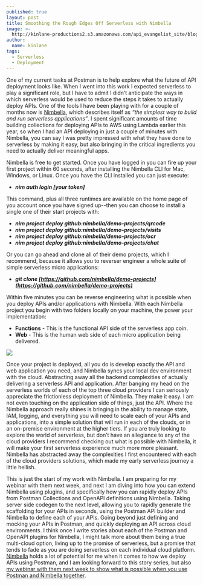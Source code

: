 ```yaml
---
published: true
layout: post
title: Smoothing the Rough Edges Off Serverless with Nimbella
image: >-
  http://kinlane-productions2.s3.amazonaws.com/api_evangelist_site/blog/screen_shot_2020_09_09_at_1.35.35_pm.png
author:
  name: kinlane
tags:
  - Serverless
  - Deployment
---
```

One of my current tasks at Postman is to help explore what the future of API deployment looks like. When I went into this work I expected serverless to play a significant role, but I have to admit I didn’t anticipate the ways in which serverless would be used to reduce the steps it takes to actually deploy APIs. One of the tools I have been playing with for a couple of months now is [Nimbella](https://nimbella.com/), which describes itself as _“the simplest way to build and run serverless applications”_. I spent significant amounts of time building collections for deploying APIs to AWS using Lambda earlier this year, so when I had an API deploying in just a couple of minutes with Nimbella, you can say I was pretty impressed with what they have done to serverless by making it easy, but also bringing in the critical ingredients you need to actually deliver meaningful apps.

Nimbella is free to get started. Once you have logged in you can fire up your first project within 60 seconds, after installing the Nimbella CLI for Mac, Windows, or Linux. Once you have the CLI installed you can just execute:

*   _**nim auth login \[your token\]**_ 

This command, plus all three runtimes are available on the home page of you account once you have signed up--then you can choose to install a single one of their start projects with:

*   _**nim project deploy github:nimbella/demo-projects/qrcode**_
*   _**nim project deploy github:nimbella/demo-projects/visits**_
*   _**nim project deploy github:nimbella/demo-projects/ocr**_
*   _**nim project deploy github:nimbella/demo-projects/chat**_

Or you can go ahead and clone all of their demo projects, which I recommend, because it allows you to reverser engineer a whole suite of simple serverless micro applications:

*   _**git clone [https://github.com/nimbella/demo-projects](https://github.com/nimbella/demo-projects)**_

Within five minutes you can be reverse engineering what is possible when you deploy APIs and/or applications with Nimbella. With each Nimbella project you begin with two folders locally on your machine, the power your implementation:

*   **Functions** - This is the functional API side of the serverless app coin.
*   **Web** - This is the human web side of each micro application being delivered.

![](http://kinlane-productions2.s3.amazonaws.com/api_evangelist_site/blog/screen_shot_2020_09_09_at_1.36.12_pm.png)

Once your project is deployed, all you do is develop exactly the API and web application you need, and Nimbella syncs your local dev environment with the cloud. Abstracting away all the backend complexities of actually delivering a serverless API and application. After banging my head on the serverless worlds of each of the top three cloud providers I can seriously appreciate the frictionless deployment of Nimbella. They make it easy. I am not even touching on the application side of things, just the API. Where the Nimbella approach really shines is bringing in the ability to manage state, IAM, logging, and everything you will need to scale each of your APIs and applications, into a simple solution that will run in each of the clouds, or in an on-premise environment at the higher tiers. If you are truly looking to explore the world of serverless, but don’t have an allegiance to any of the cloud providers I recommend checking out what is possible with Nimbella, it will make your first serverless experience much more more pleasant. Nimbella has abstracted away the complexities I first encountered with each of the cloud providers solutions, which made my early serverless journey a little hellish.

This is just the start of my work with Nimbella. I am preparing for my webinar with them next week, and next I am diving into how you can extend Nimbella using plugins, and specifically how you can rapidly deploy APIs from Postman Collections and OpenAPI definitions using Nimbella. Taking server side codegen to the next level, allowing you to rapidly generate the scaffolding for your APIs in seconds, using the Postman API builder and Nimbella to define each of your APIs. Going beyond just defining and mocking your APIs in Postman, and quickly deploying an API across cloud environments. I think once I write stories about each of the Postman and OpenAPI plugins for Nimbella, I might talk more about them being a true multi-cloud option, living up to the promise of serverless, but a promise that tends to fade as you are doing serverless on each individual cloud platform. [Nimbella](https://nimbella.com/) holds a lot of potential for me when it comes to how we deploy APIs using Postman, and I am looking forward to this story series, but also [my webinar with them next week to show what is possible when you use Postman and Nimbella together](https://www.postman.com/webinars/nimbella/).